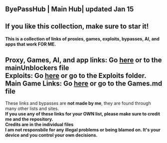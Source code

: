 ## ByePassHub | Main Hub| updated Jan 15
## If you like this collection, make sure to star it!
#### This is a collection of links of proxies, games, exploits, bypasses, AI, and apps that work FOR ME.  <br>

**Proxy, Games, AI, and app links:** Go [here](https://github.com/wea-f/ByePassHub/blob/main/mainUnblockers.md) or to the mainUnblockers file<br>
**Exploits:** Go [here](https://github.com/wea-f/ByePassHub/tree/main/Exploits) or go to the Exploits folder. <br>
**Main Game Links:** Go [here](https://github.com/wea-f/ByePassHub/blob/main/Games.md) or go to the Games.md file <br>
---

These links and bypasses are **not made by me**, they are found through many other lists and sites. <br>
**If you use any of these links for your OWN list, please make sure to credit me and the repository.** <br>
**Credits are in the individual files** <br>
**I am not responsbile for any illegal problems or being blamed on. It's your device and you control your own decisions.**
